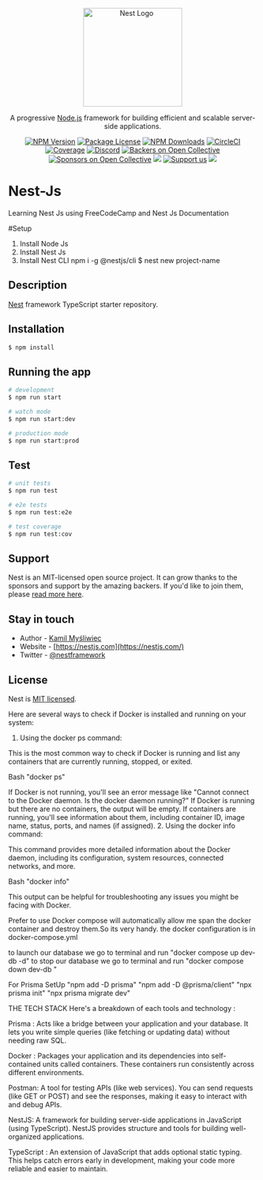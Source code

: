 <p align="center">
  <a href="http://nestjs.com/" target="blank"><img src="https://nestjs.com/img/logo-small.svg" width="200" alt="Nest Logo" /></a>
</p>

[circleci-image]: https://img.shields.io/circleci/build/github/nestjs/nest/master?token=abc123def456
[circleci-url]: https://circleci.com/gh/nestjs/nest

  <p align="center">A progressive <a href="http://nodejs.org" target="_blank">Node.js</a> framework for building efficient and scalable server-side applications.</p>
    <p align="center">
<a href="https://www.npmjs.com/~nestjscore" target="_blank"><img src="https://img.shields.io/npm/v/@nestjs/core.svg" alt="NPM Version" /></a>
<a href="https://www.npmjs.com/~nestjscore" target="_blank"><img src="https://img.shields.io/npm/l/@nestjs/core.svg" alt="Package License" /></a>
<a href="https://www.npmjs.com/~nestjscore" target="_blank"><img src="https://img.shields.io/npm/dm/@nestjs/common.svg" alt="NPM Downloads" /></a>
<a href="https://circleci.com/gh/nestjs/nest" target="_blank"><img src="https://img.shields.io/circleci/build/github/nestjs/nest/master" alt="CircleCI" /></a>
<a href="https://coveralls.io/github/nestjs/nest?branch=master" target="_blank"><img src="https://coveralls.io/repos/github/nestjs/nest/badge.svg?branch=master#9" alt="Coverage" /></a>
<a href="https://discord.gg/G7Qnnhy" target="_blank"><img src="https://img.shields.io/badge/discord-online-brightgreen.svg" alt="Discord"/></a>
<a href="https://opencollective.com/nest#backer" target="_blank"><img src="https://opencollective.com/nest/backers/badge.svg" alt="Backers on Open Collective" /></a>
<a href="https://opencollective.com/nest#sponsor" target="_blank"><img src="https://opencollective.com/nest/sponsors/badge.svg" alt="Sponsors on Open Collective" /></a>
  <a href="https://paypal.me/kamilmysliwiec" target="_blank"><img src="https://img.shields.io/badge/Donate-PayPal-ff3f59.svg"/></a>
    <a href="https://opencollective.com/nest#sponsor"  target="_blank"><img src="https://img.shields.io/badge/Support%20us-Open%20Collective-41B883.svg" alt="Support us"></a>
  <a href="https://twitter.com/nestframework" target="_blank"><img src="https://img.shields.io/twitter/follow/nestframework.svg?style=social&label=Follow"></a>
</p>
  <!--[![Backers on Open Collective](https://opencollective.com/nest/backers/badge.svg)](https://opencollective.com/nest#backer)
  [![Sponsors on Open Collective](https://opencollective.com/nest/sponsors/badge.svg)](https://opencollective.com/nest#sponsor)-->

# Nest-Js
Learning Nest Js using FreeCodeCamp and Nest Js Documentation

#Setup
1. Install Node Js
2. Install Nest Js
3. Install Nest CLI
npm i -g @nestjs/cli
$ nest new project-name

## Description

[Nest](https://github.com/nestjs/nest) framework TypeScript starter repository.

## Installation

```bash
$ npm install
```

## Running the app

```bash
# development
$ npm run start

# watch mode
$ npm run start:dev

# production mode
$ npm run start:prod
```

## Test

```bash
# unit tests
$ npm run test

# e2e tests
$ npm run test:e2e

# test coverage
$ npm run test:cov
```

## Support

Nest is an MIT-licensed open source project. It can grow thanks to the sponsors and support by the amazing backers. If you'd like to join them, please [read more here](https://docs.nestjs.com/support).

## Stay in touch

- Author - [Kamil Myśliwiec](https://kamilmysliwiec.com)
- Website - [https://nestjs.com](https://nestjs.com/)
- Twitter - [@nestframework](https://twitter.com/nestframework)

## License

Nest is [MIT licensed](LICENSE).


Here are several ways to check if Docker is installed and running on your system:

1. Using the docker ps command:

This is the most common way to check if Docker is running and list any containers that are currently running, stopped, or exited.

Bash
"docker ps"

If Docker is not running, you'll see an error message like "Cannot connect to the Docker daemon. Is the docker daemon running?"
If Docker is running but there are no containers, the output will be empty.
If containers are running, you'll see information about them, including container ID, image name, status, ports, and names (if assigned).
2. Using the docker info command:

This command provides more detailed information about the Docker daemon, including its configuration, system resources, connected networks, and more.

Bash
"docker info"

This output can be helpful for troubleshooting any issues you might be facing with Docker.

Prefer to use Docker compose will automatically allow me span the docker container and destroy them.So its very handy.
the docker configuration is in docker-compose.yml

to launch our database we go to terminal and run "docker compose up dev-db -d"
to stop our database we go to terminal and run "docker compose down dev-db "

For Prisma SetUp
"npm add -D prisma"
"npm add -D @prisma/client"
"npx prisma init"
"npx prisma migrate dev"

THE TECH STACK
Here's a breakdown of each tools and technology :

Prisma : Acts like a bridge between your application and your database. It lets you write simple queries (like fetching or updating data) without needing raw SQL.

Docker : Packages your application and its dependencies into self-contained units called containers. These containers run consistently across different environments.

Postman: A tool for testing APIs (like web services). You can send requests (like GET or POST) and see the responses, making it easy to interact with and debug APIs.

NestJS: A framework for building server-side applications in JavaScript (using TypeScript). NestJS provides structure and tools for building well-organized applications.

TypeScript : An extension of JavaScript that adds optional static typing. This helps catch errors early in development, making your code more reliable and easier to maintain.